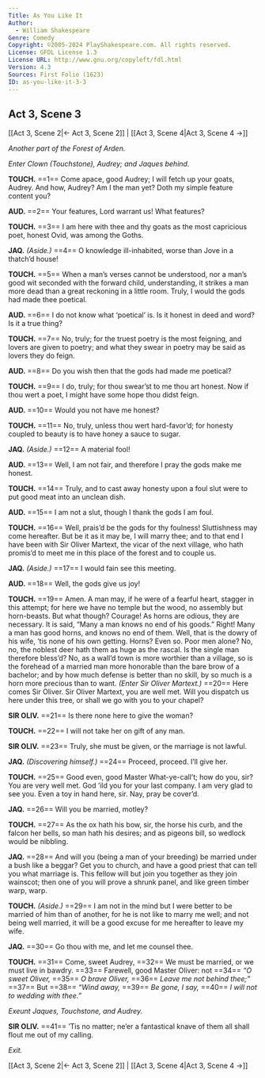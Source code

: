 ```yaml
---
Title: As You Like It
Author: 
  - William Shakespeare
Genre: Comedy
Copyright: ©2005-2024 PlayShakespeare.com. All rights reserved.
License: GFDL License 1.3
License URL: http://www.gnu.org/copyleft/fdl.html
Version: 4.3
Sources: First Folio (1623)
ID: as-you-like-it-3-3
---
```


## Act 3, Scene 3
[[Act 3, Scene 2|← Act 3, Scene 2]] | [[Act 3, Scene 4|Act 3, Scene 4 →]]

*Another part of the Forest of Arden.*

*Enter Clown (Touchstone), Audrey; and Jaques behind.*

**TOUCH.**
==1== Come apace, good Audrey; I will fetch up your goats, Audrey. And how, Audrey? Am I the man yet? Doth my simple feature content you?

**AUD.**
==2== Your features, Lord warrant us! What features?

**TOUCH.**
==3== I am here with thee and thy goats as the most capricious poet, honest Ovid, was among the Goths.

**JAQ.**
*(Aside.)*
==4== O knowledge ill-inhabited, worse than Jove in a thatch’d house!

**TOUCH.**
==5== When a man’s verses cannot be understood, nor a man’s good wit seconded with the forward child, understanding, it strikes a man more dead than a great reckoning in a little room. Truly, I would the gods had made thee poetical.

**AUD.**
==6== I do not know what ‘poetical’ is. Is it honest in deed and word? Is it a true thing?

**TOUCH.**
==7== No, truly; for the truest poetry is the most feigning, and lovers are given to poetry; and what they swear in poetry may be said as lovers they do feign.

**AUD.**
==8== Do you wish then that the gods had made me poetical?

**TOUCH.**
==9== I do, truly; for thou swear’st to me thou art honest. Now if thou wert a poet, I might have some hope thou didst feign.

**AUD.**
==10== Would you not have me honest?

**TOUCH.**
==11== No, truly, unless thou wert hard-favor’d; for honesty coupled to beauty is to have honey a sauce to sugar.

**JAQ.**
*(Aside.)*
==12== A material fool!

**AUD.**
==13== Well, I am not fair, and therefore I pray the gods make me honest.

**TOUCH.**
==14== Truly, and to cast away honesty upon a foul slut were to put good meat into an unclean dish.

**AUD.**
==15== I am not a slut, though I thank the gods I am foul.

**TOUCH.**
==16== Well, prais’d be the gods for thy foulness! Sluttishness may come hereafter. But be it as it may be, I will marry thee; and to that end I have been with Sir Oliver Martext, the vicar of the next village, who hath promis’d to meet me in this place of the forest and to couple us.

**JAQ.**
*(Aside.)*
==17== I would fain see this meeting.

**AUD.**
==18== Well, the gods give us joy!

**TOUCH.**
==19== Amen. A man may, if he were of a fearful heart, stagger in this attempt; for here we have no temple but the wood, no assembly but horn-beasts. But what though? Courage! As horns are odious, they are necessary. It is said, “Many a man knows no end of his goods.” Right! Many a man has good horns, and knows no end of them. Well, that is the dowry of his wife, ’tis none of his own getting. Horns? Even so. Poor men alone? No, no, the noblest deer hath them as huge as the rascal. Is the single man therefore bless’d? No, as a wall’d town is more worthier than a village, so is the forehead of a married man more honorable than the bare brow of a bachelor; and by how much defense is better than no skill, by so much is a horn more precious than to want.
*(Enter Sir Oliver Martext.)*
==20== Here comes Sir Oliver. Sir Oliver Martext, you are well met. Will you dispatch us here under this tree, or shall we go with you to your chapel?

**SIR OLIV.**
==21== Is there none here to give the woman?

**TOUCH.**
==22== I will not take her on gift of any man.

**SIR OLIV.**
==23== Truly, she must be given, or the marriage is not lawful.

**JAQ.**
*(Discovering himself.)*
==24== Proceed, proceed. I’ll give her.

**TOUCH.**
==25== Good even, good Master What-ye-call’t; how do you, sir? You are very well met. God ’ild you for your last company. I am very glad to see you. Even a toy in hand here, sir. Nay, pray be cover’d.

**JAQ.**
==26== Will you be married, motley?

**TOUCH.**
==27== As the ox hath his bow, sir, the horse his curb, and the falcon her bells, so man hath his desires; and as pigeons bill, so wedlock would be nibbling.

**JAQ.**
==28== And will you (being a man of your breeding) be married under a bush like a beggar? Get you to church, and have a good priest that can tell you what marriage is. This fellow will but join you together as they join wainscot; then one of you will prove a shrunk panel, and like green timber warp, warp.

**TOUCH.**
*(Aside.)*
==29== I am not in the mind but I were better to be married of him than of another, for he is not like to marry me well; and not being well married, it will be a good excuse for me hereafter to leave my wife.

**JAQ.**
==30== Go thou with me, and let me counsel thee.

**TOUCH.**
==31== Come, sweet Audrey,
==32== We must be married, or we must live in bawdry.
==33== Farewell, good Master Oliver: not
==34== *“O sweet Oliver,*
==35== *O brave Oliver,*
==36== *Leave me not behind thee;”*
==37== But
==38== *“Wind away,*
==39== *Be gone, I say,*
==40== *I will not to wedding with thee.”*

*Exeunt Jaques, Touchstone, and Audrey.*

**SIR OLIV.**
==41== ’Tis no matter; ne’er a fantastical knave of them all shall flout me out of my calling.

*Exit.*

[[Act 3, Scene 2|← Act 3, Scene 2]] | [[Act 3, Scene 4|Act 3, Scene 4 →]]